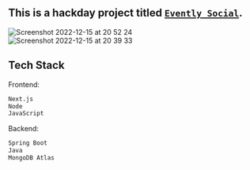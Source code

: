 ## This is a hackday project titled [`Evently Social`](https://event-management-frontend-production.up.railway.app/).

![Screenshot 2022-12-15 at 20 52 24](https://user-images.githubusercontent.com/52775977/207954109-5bcaa7f2-8602-43a3-af0b-5a7182bdac00.png)
![Screenshot 2022-12-15 at 20 39 33](https://user-images.githubusercontent.com/52775977/207953428-82784397-da9e-48ee-a06d-6e9bed8b4e0b.png)



## Tech Stack

Frontend:

```bash
Next.js
Node
JavaScript
```

Backend:

```bash
Spring Boot
Java
MongoDB Atlas
```
